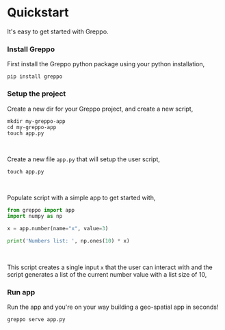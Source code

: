 # Quickstart 
It's easy to get started with Greppo.

### Install Greppo
First install the Greppo python package using your python installation,
```shell
pip install greppo
```

### Setup the project
Create a new dir for your Greppo project, and create a new script,
```shell
mkdir my-greppo-app
cd my-greppo-app
touch app.py
```

&nbsp;

Create a new file `app.py` that will setup the user script,
```shell
touch app.py
```

&nbsp;

Populate script with a simple app to get started with,
```python
from greppo import app
import numpy as np

x = app.number(name="x", value=3)

print('Numbers list: ', np.ones(10) * x)
```

&nbsp;

This script creates a single input `x` that the user can interact with and the script generates a list of the current
number value with a list size of 10,

### Run app
Run the app and you're on your way building a geo-spatial app in seconds!
```shell
greppo serve app.py
```